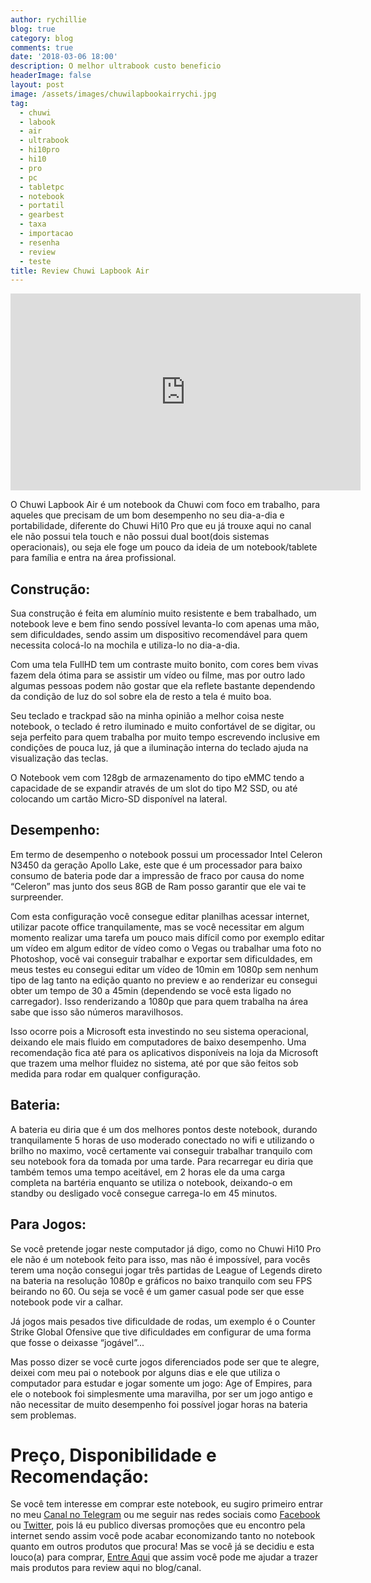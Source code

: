 ```yaml
---
author: rychillie
blog: true
category: blog
comments: true
date: '2018-03-06 18:00'
description: O melhor ultrabook custo beneficio
headerImage: false
layout: post
image: /assets/images/chuwilapbookairrychi.jpg
tag:
  - chuwi
  - labook
  - air
  - ultrabook
  - hi10pro
  - hi10
  - pro
  - pc
  - tabletpc
  - notebook
  - portatil
  - gearbest
  - taxa
  - importacao
  - resenha
  - review
  - teste
title: Review Chuwi Lapbook Air
---
```


<iframe width="560" height="315" src="https://www.youtube.com/embed/YGuH4RqQskI" frameborder="0" allowfullscreen></iframe>

<p>O Chuwi Lapbook Air é um notebook da Chuwi com foco em trabalho, para aqueles que precisam de um bom desempenho no seu dia-a-dia e portabilidade, diferente do Chuwi Hi10 Pro que eu já trouxe aqui no canal ele não possui tela touch e não possui dual boot(dois sistemas operacionais), ou seja ele foge um pouco da ideia de um notebook/tablete para família e entra na área profissional.</p>

## Construção:
<p>Sua construção é feita em alumínio muito resistente e bem trabalhado, um notebook leve e bem fino sendo possível levanta-lo com apenas uma mão, sem dificuldades, sendo assim um dispositivo recomendável para quem necessita colocá-lo na mochila e utiliza-lo no dia-a-dia.</p>

<p>Com uma tela FullHD tem um contraste muito bonito, com cores bem vivas fazem dela ótima para se assistir um vídeo ou filme, mas por outro lado algumas pessoas podem não gostar que ela reflete bastante dependendo da condição de luz do sol sobre ela de resto a tela é muito boa.</p>

<p>Seu teclado e trackpad são na minha opinião a melhor coisa neste notebook, o teclado é retro iluminado e muito confortável de se digitar, ou seja perfeito para quem trabalha por muito tempo escrevendo inclusive em condições de pouca luz, já que a iluminação interna do teclado ajuda na visualização das teclas.</p>

<p>O Notebook vem com 128gb de armazenamento do tipo eMMC tendo a capacidade de se expandir através de um slot do tipo M2 SSD, ou até colocando um cartão Micro-SD disponível na lateral.</p>

## Desempenho:
<p>Em termo de desempenho o notebook possui um processador Intel Celeron N3450 da geração Apollo Lake, este que é um processador para baixo consumo de bateria pode dar a impressão de fraco por causa do nome “Celeron” mas junto dos seus 8GB de Ram posso garantir que ele vai te surpreender.</p>

<p>Com esta configuração você consegue editar planilhas acessar internet, utilizar pacote office tranquilamente, mas se você necessitar em algum momento realizar uma tarefa um pouco mais difícil como por exemplo editar um vídeo em algum editor de vídeo como o Vegas ou trabalhar uma foto no Photoshop, você vai conseguir trabalhar e exportar sem dificuldades, em meus testes eu consegui editar um vídeo de 10min em 1080p sem nenhum tipo de lag tanto na edição quanto no preview e ao renderizar eu consegui obter um tempo de 30 a 45min (dependendo se você esta ligado no carregador). Isso renderizando a 1080p que para quem trabalha na área sabe que isso são números maravilhosos.</p>

<p>Isso ocorre pois a Microsoft esta investindo no seu sistema operacional, deixando ele mais fluido em computadores de baixo desempenho. Uma recomendação fica até para os aplicativos disponíveis na loja da Microsoft que trazem uma melhor fluidez no sistema, até por que são feitos sob medida para rodar em qualquer configuração.</p>

## Bateria:
<p>A bateria eu diria que é um dos melhores pontos deste notebook, durando tranquilamente 5 horas de uso moderado conectado no wifi e utilizando o brilho no maximo, você certamente vai conseguir trabalhar tranquilo com seu notebook fora da tomada por uma tarde. Para recarregar eu diria que também temos uma tempo aceitável, em 2 horas ele da uma carga completa na bartéria enquanto se utiliza o notebook, deixando-o em standby ou desligado você consegue carrega-lo em 45 minutos.</p>

## Para Jogos:
<p>Se você pretende jogar neste computador já digo, como no Chuwi Hi10 Pro ele não é um notebook feito para isso, mas não é impossível, para vocês terem uma noção consegui jogar três partidas de League of Legends direto na bateria na resolução 1080p e gráficos no baixo tranquilo com seu FPS beirando no 60. Ou seja se você é um gamer casual pode ser que esse notebook pode vir a calhar.</p>

<p>Já jogos mais pesados tive dificuldade de rodas, um exemplo é o Counter Strike Global Ofensive que tive dificuldades em configurar de uma forma que fosse o deixasse “jogável”...</p>

<p>Mas posso dizer se você curte jogos diferenciados pode ser que te alegre, deixei com meu pai o notebook por alguns dias e ele que utiliza o computador para estudar e jogar somente um jogo: Age of Empires, para ele o notebook foi simplesmente uma maravilha, por ser um jogo antigo e não necessitar de muito desempenho foi possível jogar horas na bateria sem problemas.</p>
 
# Preço, Disponibilidade e Recomendação:
<p>Se você tem interesse em comprar este notebook, eu sugiro primeiro entrar no meu <a href="https://t.me/rychiii" target="_blank">Canal no Telegram</a> ou me seguir nas redes sociais como <a href="https://www.facebook.com/Rychillie/" target="_blank">Facebook</a> ou <a href="https://twitter.com/rychillie" target="_blank">Twitter</a>, pois lá eu publico diversas promoções que eu encontro pela internet sendo assim você pode acabar economizando tanto no notebook quanto em outros produtos que procura! Mas se você já se decidiu e esta louco(a) para comprar, <a href="https://goo.gl/nKvg2P" target="_blank">Entre Aqui</a> que assim você pode me ajudar a trazer mais produtos para review aqui no blog/canal.</p>
